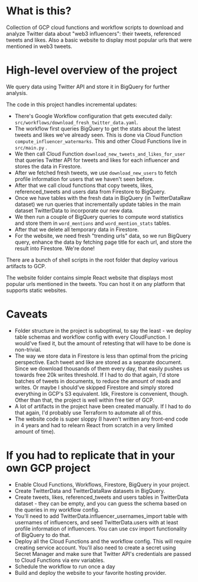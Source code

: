 # What is this?
Collection of GCP cloud functions and workflow scripts to download and analyze Twitter data about "web3 influencers": their tweets, referenced tweets and likes.
Also a basic website to display most popular urls that were mentioned in web3 tweets.

# High-level overview of the project
We query data using Twitter API and store it in BigQuery for further analysis.

The code in this project handles incremental updates:
- There's Google Workflow configuration that gets executed daily: `src/workflows/download_fresh_twitter_data.yaml`.
- The workflow first queries BigQuery to get the stats about the latest tweets and likes we've already seen. This is done via Cloud Function `compute_influencer_watermarks`. This and other Cloud Functions live in `src/main.py` .
- We then call Cloud Function `download_new_tweets_and_likes_for_user` that queries Twitter API for tweets and likes for each influencer and stores the data in Firestore.
- After we fetched fresh tweets, we use `download_new_users` to fetch profile information for users that we haven't seen before.
- After that we call cloud functions that copy tweets, likes, referenced_tweets and users data from Firestore to BigQuery.
- Once we have tables with the fresh data in BigQuery (in TwitterDataRaw dataset) we run queries that incrementally update tables in the main dataset TwitterData to incorporate our new data.
- We then run a couple of BigQuery queries to compute word statistics and store them in `word_mentions` and `word_mention_stats` tables.
- After that we delete all temporary data in Firestore.
- For the website, we need fresh "trending urls" data, so we run BigQuery query, enhance the data by fetching page title for each url, and store the result into Firestore. We're done!

There are a bunch of shell scripts in the root folder that deploy various artifacts to GCP.

The website folder contains simple React website that displays most popular urls mentioned in the tweets. You can host it on any platform that supports static websites.

# Caveats
- Folder structure in the project is suboptimal, to say the least - we deploy table schemas and workflow config with every CloudFunction. I would've fixed it, but the amount of retesting that will have to be done is non-trivial.
- The way we store data in Firestore is less than optimal from the pricing perspective. Each tweet and like are stored as a separate document. Since we download thousands of them every day, that easily pushes us towards free 20k writes threshold. If I had to do that again, I'd store batches of tweets in documents, to reduce the amount of reads and writes. Or maybe I should've skipped Firestore and simply stored everything in GCP's S3 equivalent. Idk, Firestore is convenient, though. Other than that, the project is well within free tier of GCP.
- A lot of artifacts in the project have been created manually. If I had to do that again, I'd probably use Terraform to automate all of this.
- The website code is super sloppy (I haven't written any front-end code in 4 years and had to relearn React from scratch in a very limited amount of time).

# If you had to replicate that in your own GCP project
- Enable Cloud Functions, Workflows, Firestore, BigQuery in your project.
- Create TwitterData and TwitterDataRaw datasets in BigQuery.
- Create tweets, likes, referenced_tweets and users tables in TwitterData dataset - they can be empty, and you can guess the schema based on the queries in my workflow config.
- You'll need to add TwitterData.influencer_usernames_import table with usernames of influencers, and seed TwitterData.users with at least profile information of influencers. You can use csv import functionality of BigQuery to do that.
- Deploy all the Cloud Functions and the workflow config. This will require creating service account. You'll also need to create a secret using Secret Manager and make sure that Twitter API's credentials are passed to Cloud Functions via env variables.
- Schedule the workflow to run once a day
- Build and deploy the website to your favorite hosting provider.
